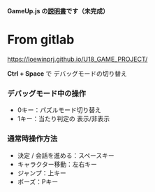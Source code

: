 **GameUp.js の<a href="https://github.com/loewinprj/U18_GAME_PROJECT/blob/master/markdown/How%20to%20use%20GameUp.md">説明書</a>です（未完成）**  

# From gitlab

https://loewinprj.github.io/U18_GAME_PROJECT/  

<b>Ctrl + Space</b> で デバッグモードの切り替え

### デバッグモード中の操作  
* 0キー：パズルモード切り替え  
* 1キー：当たり判定の 表示/非表示  

### 通常時操作方法
* 決定 / 会話を進める：スペースキー
* キャラクター移動：左右キー
* ジャンプ：上キー
* ポーズ：Pキー
